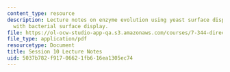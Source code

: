 ```yaml
---
content_type: resource
description: Lecture notes on enzyme evolution using yeast surface display compared
  with bacterial surface display.
file: https://ol-ocw-studio-app-qa.s3.amazonaws.com/courses/7-344-directed-evolution-engineering-biocatalysts-spring-2008/5037b782f91706621fb616ea1305ec74_ses10_ln.pdf
file_type: application/pdf
resourcetype: Document
title: Session 10 Lecture Notes
uid: 5037b782-f917-0662-1fb6-16ea1305ec74
---
```

